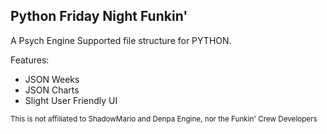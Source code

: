 ## Python Friday Night Funkin'

A Psych Engine Supported file structure for PYTHON.

Features:
- JSON Weeks
- JSON Charts
- Slight User Friendly UI

<small>This is not affiliated to ShadowMario and Denpa Engine, nor the Funkin' Crew Developers</small>